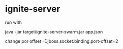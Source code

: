 # ignite-server

run with

java -jar target\ignite-server-swarm.jar app.json

change por offset -Djboss.socket.binding.port-offset=2 
